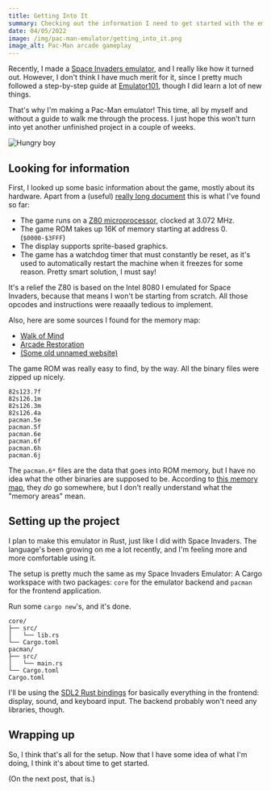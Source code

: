 ```yaml
---
title: Getting Into It
summary: Checking out the information I need to get started with the emulator
date: 04/05/2022
image: /img/pac-man-emulator/getting_into_it.png
image_alt: Pac-Man arcade gameplay
---
```


Recently, I made a [Space Invaders emulator](https://github.com/ElCholoGamer/space-invaders/), and I really like how it turned out. However, I don't think I have much merit for it, since I pretty much followed a step-by-step guide at [Emulator101](https://emulator101.com/), though I did learn a lot of new things.

That's why I'm making a Pac-Man emulator! This time, all by myself and without a guide to walk me through the process. I just hope this won't turn into yet another unfinished project in a couple of weeks.

![Hungry boy](/img/pac-man-emulator/chomp.gif)

## Looking for information

First, I looked up some basic information about the game, mostly about its hardware. Apart from a (useful) [really long document](https://github.com/masonicGIT/pacman/blob/master/doc/Hardware) this is what I've found so far:

- The game runs on a [Z80 microprocessor](https://en.wikipedia.org/wiki/Zilog_Z80), clocked at 3.072 MHz.
- The game ROM takes up 16K of memory starting at address 0. (`$0000-$3FFF`)
- The display supports sprite-based graphics.
- The game has a watchdog timer that must constantly be reset, as it's used to automatically restart the machine when it freezes for some reason. Pretty smart solution, I must say!

It's a relief the Z80 is based on the Intel 8080 I emulated for Space Invaders, because that means I won't be starting from scratch. All those opcodes and instructions were reaaally tedious to implement.

Also, here are some sources I found for the memory map:

- [Walk of Mind](https://www.walkofmind.com/programming/pie/hardware.htm)
- [Arcade Restoration](http://arcaderestoration.com/memorymap/6365/Pac-Man.aspx)
- [(Some old unnamed website)](https://www.csh.rit.edu/~jerry/arcade/pacman/daves/)

The game ROM was really easy to find, by the way. All the binary files were zipped up nicely.

```
82s123.7f
82s126.1m
82s126.3m
82s126.4a
pacman.5e
pacman.5f
pacman.6e
pacman.6f
pacman.6h
pacman.6j
```

The `pacman.6*` files are the data that goes into ROM memory, but I have no idea what the other binaries are supposed to be. According to [this memory map](http://arcaderestoration.com/memorymap/6365/Pac-Man.aspx), they _do_ go somewhere, but I don't really understand what the "memory areas" mean.

## Setting up the project

I plan to make this emulator in Rust, just like I did with Space Invaders. The language's been growing on me a lot recently, and I'm feeling more and more comfortable using it.

The setup is pretty much the same as my Space Invaders Emulator: A Cargo workspace with two packages: `core` for the emulator backend and `pacman` for the frontend application.

Run some `cargo new`'s, and it's done.

```
core/
├── src/
│   └── lib.rs
└── Cargo.toml
pacman/
├── src/
│   └── main.rs
└── Cargo.toml
Cargo.toml
```

I'll be using the [SDL2 Rust bindings](https://crates.io/crates/sdl2) for basically everything in the frontend: display, sound, and keyboard input. The backend probably won't need any libraries, though.

## Wrapping up

So, I think that's all for the setup. Now that I have some idea of what I'm doing, I think it's about time to get started.

(On the next post, that is.)
